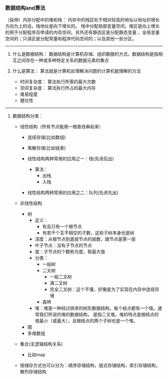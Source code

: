 ### 数据结构and算法

（延伸）内存分配中的堆和栈：
    内存中的栈区处于相对较高的地址以地址的增长方向为上的话，栈地址是向下增长的。
    栈中分配局部变量空间，堆区是向上增长的用于分配程序员申请的内存空间。另外还有静态区是分配静态变量
    ，全局变量空间的；只读区是分配常量和程序代码空间的；以及其他一些分区。

---

1.  什么是数据结构：  数据结构是计算机存储、组织数据的方式。数据结构是指相互之间存在一种或多种特定关系的数据元素的集合

2.  什么是算法：  算法就是计算机处理解决问题的计算机能理解的方法
    *   时间复杂度：    算法执行所需的最大次数
    *   空间复杂度：    算法执行所占的最大内存
    *   难易程度
    *   健壮性
    
---


1.  数据结构分类：

    *   线性结构（所有节点能用一根直线串起来）
    
        *  连续存储(比如数组)
        *  离散存储(比如链表)
        *  线性结构两种常用的应用之一：栈(先进后出)
            *   算法：
                *   出栈
                *   入栈
                
        *  线性结构两种常用的应用之二：队列(先进先出)
        
    *   非线性结构
        *    树
             *  定义：
                *  有且只有一个根节点
                *  有若干个互不相交的子数，这些子树本身也是树
             *  深度：从根节点到底层节点的层数，跟节点是第一层
             *  叶子节点：没有子节点的节点
             *  度：子节点的个数称为度，取最大值
             *  分类：
                *   一般树
                *   二叉树
                    *   一般二叉树
                    *   满二叉树
                    *   完全二叉树：这个不懂，好像是为了实现在内存中连续存储
                *   森林
             *  堆：堆是一种经过排序的树形数据结构，每个结点都有一个值。通常我们所说的堆的数据结构，
                是指二叉堆。堆的特点是根结点的值最小（或最大），且根结点的两个子树也是一个堆。
        *    图
        *    多维数组
    *   集合(无逻辑结构关系)
        *    比如map
    *   按储存方式也可以分为：顺序存储结构，链式存储结构，索引存储结构，散列存储结构
